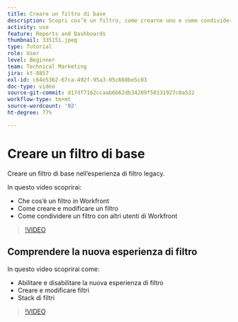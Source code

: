 ```yaml
---
title: Creare un filtro di base
description: Scopri cos’è un filtro, come crearne uno e come condividerlo con altri utenti in Workfront.
activity: use
feature: Reports and Dashboards
thumbnail: 335151.jpeg
type: Tutorial
role: User
level: Beginner
team: Technical Marketing
jira: kt-8857
exl-id: c64e5362-67ca-492f-95a3-05c660be5c03
doc-type: video
source-git-commit: d17df7162ccaab6b62db34209f50131927c0a532
workflow-type: tm+mt
source-wordcount: '92'
ht-degree: 77%

---
```


# Creare un filtro di base

Creare un filtro di base nell’esperienza di filtro legacy.

In questo video scoprirai:

* Che cos’è un filtro in Workfront
* Come creare e modificare un filtro
* Come condividere un filtro con altri utenti di Workfront

>[!VIDEO](https://video.tv.adobe.com/v/335151/?quality=12&learn=on&enablevpops)

## Comprendere la nuova esperienza di filtro

In questo video scoprirai come:

* Abilitare e disabilitare la nuova esperienza di filtro
* Creare e modificare filtri
* Stack di filtri

>[!VIDEO](https://video.tv.adobe.com/v/3419558/?quality=12&learn=on&enablevpops)
